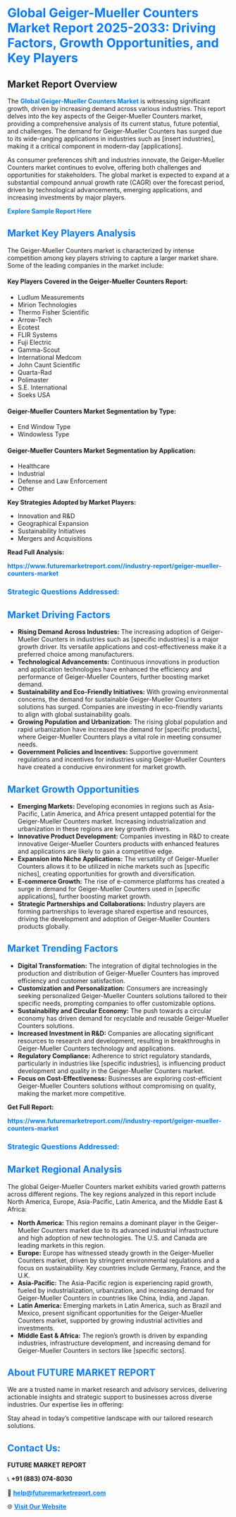 <h1 style="color: #007BFF;">Global Geiger-Mueller Counters Market Report 2025-2033: Driving Factors, Growth Opportunities, and Key Players</h1>

<section id="overview">
<h2>Market Report Overview</h2>
<p>The <a href="https://www.futuremarketreport.com//industry-report/geiger-mueller-counters-market" style="color: #007BFF; text-decoration: none;"><strong>Global Geiger-Mueller Counters Market</strong></a> is witnessing significant growth, driven by increasing demand across various industries. This report delves into the key aspects of the Geiger-Mueller Counters market, providing a comprehensive analysis of its current status, future potential, and challenges. The demand for Geiger-Mueller Counters has surged due to its wide-ranging applications in industries such as [insert industries], making it a critical component in modern-day [applications].</p>
<p>As consumer preferences shift and industries innovate, the Geiger-Mueller Counters market continues to evolve, offering both challenges and opportunities for stakeholders. The global market is expected to expand at a substantial compound annual growth rate (CAGR) over the forecast period, driven by technological advancements, emerging applications, and increasing investments by major players.</p>
</section>

<section id="overview">
<p><a href="https://www.futuremarketreport.com//request-sample/reportId=51691" style="color: #007BFF; text-decoration: none;"><strong>Explore Sample Report Here</strong></a></p>
</section>

<section id="key-players">
<h2 style="color: #007BFF;">Market Key Players Analysis</h2>
<p>The Geiger-Mueller Counters market is characterized by intense competition among key players striving to capture a larger market share. Some of the leading companies in the market include:</p>
<h4>Key Players Covered in the Geiger-Mueller Counters Report:</h4>
<ul><li>Ludlum Measurements</li><li>Mirion Technologies</li><li>Thermo Fisher Scientific</li><li>Arrow-Tech</li><li>Ecotest</li><li>FLIR Systems</li><li>Fuji Electric</li><li>Gamma-Scout</li><li>International Medcom</li><li>John Caunt Scientific</li><li>Quarta-Rad</li><li>Polimaster</li><li>S.E. International</li><li>Soeks USA</li></ul>
<h4>Geiger-Mueller Counters Market Segmentation by Type:</h4>
<ul><li>End Window Type</li><li>Windowless Type</li></ul>

<h4>Geiger-Mueller Counters Market Segmentation by Application:</h4>
<ul><li>Healthcare</li><li>Industrial</li><li>Defense and Law Enforcement</li><li>Other</li></ul>
<p><strong>Key Strategies Adopted by Market Players:</strong></p>
<ul>
<li>Innovation and R&D</li>
<li>Geographical Expansion</li>
<li>Sustainability Initiatives</li>
<li>Mergers and Acquisitions</li>
</ul>
</section>

<section>
<p><strong>Read Full Analysis: </strong></p><a href="https://www.futuremarketreport.com//industry-report/geiger-mueller-counters-market" style="color: #007BFF; text-decoration: none;"><strong>https://www.futuremarketreport.com//industry-report/geiger-mueller-counters-market</strong></a>
<h3 style="color: #007BFF;">Strategic Questions Addressed:</h3>
</section>

<section id="driving-factors">
<h2 style="color: #007BFF;">Market Driving Factors</h2>
<ul>
<li><strong>Rising Demand Across Industries:</strong> The increasing adoption of Geiger-Mueller Counters in industries such as [specific industries] is a major growth driver. Its versatile applications and cost-effectiveness make it a preferred choice among manufacturers.</li>
<li><strong>Technological Advancements:</strong> Continuous innovations in production and application technologies have enhanced the efficiency and performance of Geiger-Mueller Counters, further boosting market demand.</li>
<li><strong>Sustainability and Eco-Friendly Initiatives:</strong> With growing environmental concerns, the demand for sustainable Geiger-Mueller Counters solutions has surged. Companies are investing in eco-friendly variants to align with global sustainability goals.</li>
<li><strong>Growing Population and Urbanization:</strong> The rising global population and rapid urbanization have increased the demand for [specific products], where Geiger-Mueller Counters plays a vital role in meeting consumer needs.</li>
<li><strong>Government Policies and Incentives:</strong> Supportive government regulations and incentives for industries using Geiger-Mueller Counters have created a conducive environment for market growth.</li>
</ul>
</section>

<section id="growth-opportunities">
<h2 style="color: #007BFF;">Market Growth Opportunities</h2>
<ul>
<li><strong>Emerging Markets:</strong> Developing economies in regions such as Asia-Pacific, Latin America, and Africa present untapped potential for the Geiger-Mueller Counters market. Increasing industrialization and urbanization in these regions are key growth drivers.</li>
<li><strong>Innovative Product Development:</strong> Companies investing in R&D to create innovative Geiger-Mueller Counters products with enhanced features and applications are likely to gain a competitive edge.</li>
<li><strong>Expansion into Niche Applications:</strong> The versatility of Geiger-Mueller Counters allows it to be utilized in niche markets such as [specific niches], creating opportunities for growth and diversification.</li>
<li><strong>E-commerce Growth:</strong> The rise of e-commerce platforms has created a surge in demand for Geiger-Mueller Counters used in [specific applications], further boosting market growth.</li>
<li><strong>Strategic Partnerships and Collaborations:</strong> Industry players are forming partnerships to leverage shared expertise and resources, driving the development and adoption of Geiger-Mueller Counters products globally.</li>
</ul>
</section>

<section id="trending-factors">
<h2 style="color: #007BFF;">Market Trending Factors</h2>
<ul>
<li><strong>Digital Transformation:</strong> The integration of digital technologies in the production and distribution of Geiger-Mueller Counters has improved efficiency and customer satisfaction.</li>
<li><strong>Customization and Personalization:</strong> Consumers are increasingly seeking personalized Geiger-Mueller Counters solutions tailored to their specific needs, prompting companies to offer customizable options.</li>
<li><strong>Sustainability and Circular Economy:</strong> The push towards a circular economy has driven demand for recyclable and reusable Geiger-Mueller Counters solutions.</li>
<li><strong>Increased Investment in R&D:</strong> Companies are allocating significant resources to research and development, resulting in breakthroughs in Geiger-Mueller Counters technology and applications.</li>
<li><strong>Regulatory Compliance:</strong> Adherence to strict regulatory standards, particularly in industries like [specific industries], is influencing product development and quality in the Geiger-Mueller Counters market.</li>
<li><strong>Focus on Cost-Effectiveness:</strong> Businesses are exploring cost-efficient Geiger-Mueller Counters solutions without compromising on quality, making the market more competitive.</li>
</ul>
</section>

<section>
<p><strong>Get Full Report: </strong></p><a href="https://www.futuremarketreport.com//industry-report/geiger-mueller-counters-market" style="color: #007BFF; text-decoration: none;"><strong>https://www.futuremarketreport.com//industry-report/geiger-mueller-counters-market</strong></a>
<h3 style="color: #007BFF;">Strategic Questions Addressed:</h3>
</section>


<section id="regional-analysis">
<h2 style="color: #007BFF;">Market Regional Analysis</h2>
<p>The global Geiger-Mueller Counters market exhibits varied growth patterns across different regions. The key regions analyzed in this report include North America, Europe, Asia-Pacific, Latin America, and the Middle East & Africa:</p>
<ul>
<li><strong>North America:</strong> This region remains a dominant player in the Geiger-Mueller Counters market due to its advanced industrial infrastructure and high adoption of new technologies. The U.S. and Canada are leading markets in this region.</li>
<li><strong>Europe:</strong> Europe has witnessed steady growth in the Geiger-Mueller Counters market, driven by stringent environmental regulations and a focus on sustainability. Key countries include Germany, France, and the U.K.</li>
<li><strong>Asia-Pacific:</strong> The Asia-Pacific region is experiencing rapid growth, fueled by industrialization, urbanization, and increasing demand for Geiger-Mueller Counters in countries like China, India, and Japan.</li>
<li><strong>Latin America:</strong> Emerging markets in Latin America, such as Brazil and Mexico, present significant opportunities for the Geiger-Mueller Counters market, supported by growing industrial activities and investments.</li>
<li><strong>Middle East & Africa:</strong> The region’s growth is driven by expanding industries, infrastructure development, and increasing demand for Geiger-Mueller Counters in sectors like [specific sectors].</li>
</ul>
</section>

<footer>
<h2 style="color: #007BFF;">About FUTURE MARKET REPORT</h2>
<p>We are a trusted name in market research and advisory services, delivering actionable insights and strategic support to businesses across diverse industries. Our expertise lies in offering:</p>

<p>Stay ahead in today’s competitive landscape with our tailored research solutions.</p>

<h2 style="color: #007BFF;">Contact Us:</h2>
<p><strong>FUTURE MARKET REPORT</strong></p>
<p>📞 <strong>+91 (883) 074-8030</strong></p>
<p>📧 <strong><a href="mailto:help@futuremarketreport.com" style="color: #007BFF;">help@futuremarketreport.com</a></strong></p>
<p>🌐 <strong><a href="https://www.futuremarketreport.com/" style="color: #007BFF;">Visit Our Website</a></strong></p>
</footer>